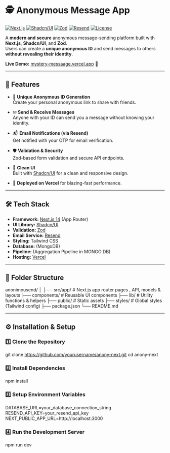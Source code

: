 <div>

# 🕵️ Anonymous Message App

[![Next.js](https://img.shields.io/badge/Next.js-14-black)](https://nextjs.org/)
[![Shadcn/UI](https://img.shields.io/badge/UI-Shadcn%2FUI-blueviolet)](https://ui.shadcn.com/)
[![Zod](https://img.shields.io/badge/Validation-Zod-brightgreen)](https://zod.dev/)
[![Resend](https://img.shields.io/badge/Email-Resend-orange)](https://resend.com/)
[![License](https://img.shields.io/badge/License-MIT-lightgrey)](LICENSE)

A **modern and secure** anonymous message-sending platform built with **Next.js**, **Shadcn/UI**, and **Zod**.  
Users can create a **unique anonymous ID** and send messages to others **without revealing their identity**.

**Live Demo:** [mystery-messaage.vercel.app](https://mystery-messaage.vercel.app/) 🚀

---

## 📌 Features

- 🔑 **Unique Anonymous ID Generation**  
  Create your personal anonymous link to share with friends.

- ✉ **Send & Receive Messages**  
  Anyone with your ID can send you a message without knowing your identity.

- 📬 **Email Notifications (via Resend)**  
  Get notified with your OTP for email verification.

- 🛡 **Validation & Security**  
  Zod-based form validation and secure API endpoints.

- 🎨 **Clean UI**  
  Built with [Shadcn/UI](https://ui.shadcn.com/) for a clean and responsive design.

- 🚀 **Deployed on Vercel** for blazing-fast performance.

---

## 🛠 Tech Stack

- **Framework:** [Next.js 14](https://nextjs.org/) (App Router)
- **UI Library:** [Shadcn/UI](https://ui.shadcn.com/)
- **Validation:** [Zod](https://zod.dev/)
- **Email Service:** [Resend](https://resend.com/)
- **Styling:** Tailwind CSS
- **Database:** (MongoDB)
- **Pipeline:** (Aggregation Pipeline in MONGO DB)
- **Hosting:** [Vercel](https://vercel.com/)
  
---

## 📂 Folder Structure
anonimousend/
│
├── src/app/ # Next.js app router pages , API, models & layouts
├── components/ # Reusable UI components
├── lib/ # Utility functions & helpers
├── public/ # Static assets
├── styles/ # Global styles (Tailwind config)
├── package.json
└── README.md



---

## ⚙️ Installation & Setup

### 1️⃣ Clone the Repository
git clone https://github.com/yourusername/anony-next.git
cd anony-next

### 2️⃣ Install Dependencies
npm install

### 3️⃣ Setup Environment Variables
DATABASE_URL=your_database_connection_string
RESEND_API_KEY=your_resend_api_key
NEXT_PUBLIC_APP_URL=http://localhost:3000

### 4️⃣ Run the Development Server
npm run dev


